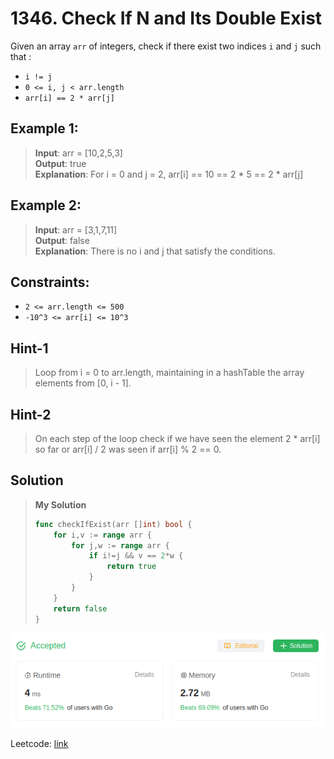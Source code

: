 # 1346. Check If N and Its Double Exist

Given an array `arr` of integers, check if there exist two indices `i` and `j` such that :

* `i != j`
* `0 <= i, j < arr.length`
* `arr[i] == 2 * arr[j]`

## Example 1:
> **Input**: arr = [10,2,5,3] \
> **Output**: true \
> **Explanation**: For i = 0 and j = 2, arr[i] == 10 == 2 * 5 == 2 * arr[j]

## Example 2:
> **Input**: arr = [3,1,7,11] \
> **Output**: false \
> **Explanation**: There is no i and j that satisfy the conditions.

## Constraints:
* `2 <= arr.length <= 500`
* `-10^3 <= arr[i] <= 10^3`

## Hint-1
> Loop from i = 0 to arr.length, maintaining in a hashTable the array elements from [0, i - 1].

## Hint-2
> On each step of the loop check if we have seen the element 2 * arr[i] so far or arr[i] / 2 was seen if arr[i] % 2 == 0.

## Solution
> **My Solution**
> ```go
> func checkIfExist(arr []int) bool {
>     for i,v := range arr {
>         for j,w := range arr {
>             if i!=j && v == 2*w {
>                 return true
>             }
>         }
>     }
>     return false
> }
> ```

![result](1346.png)

Leetcode: [link](https://leetcode.com/problems/check-if-n-and-its-double-exist/description/)
